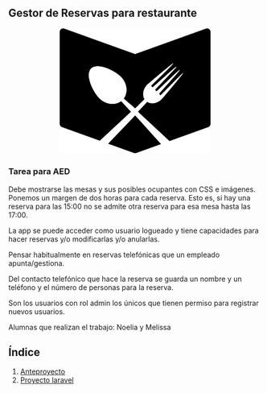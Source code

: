 ## Gestor de Reservas para restaurante

<div align="center">
    <img src="img/logo.png" style="width: 300px;">
</div>


### Tarea para AED

Debe mostrarse las mesas y sus posibles ocupantes con CSS e imágenes. Ponemos un margen de dos horas para cada reserva. Esto es, si hay una reserva para las 15:00 no se admite otra reserva para esa mesa hasta las 17:00.

La app se puede acceder como usuario logueado y tiene capacidades para hacer reservas y/o modificarlas y/o anularlas.

Pensar habitualmente en reservas telefónicas que un empleado apunta/gestiona.

Del contacto telefónico que hace la reserva se guarda un nombre y un teléfono y el número de personas para la reserva.

Son los usuarios con rol admin los únicos que tienen permiso para registrar nuevos usuarios.  

Alumnas que realizan el trabajo: Noelia y Melissa



## Índice

1.  [Anteproyecto](./anteproyecto)
2.  [Proyecto laravel](./gesto-rest)
